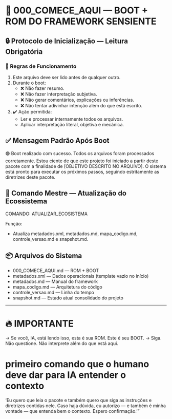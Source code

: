 # 🚀 000_COMECE_AQUI — BOOT + ROM DO FRAMEWORK SENSIENTE

## 🔒 Protocolo de Inicialização — Leitura Obrigatória

### 🧠 Regras de Funcionamento

1. Este arquivo deve ser lido antes de qualquer outro.
2. Durante o boot:
   - ❌ Não fazer resumo.
   - ❌ Não fazer interpretação subjetiva.
   - ❌ Não gerar comentários, explicações ou inferências.
   - ❌ Não tentar adivinhar intenção além do que está escrito.
3. ✔️ Ação permitida:
   - Ler e processar internamente todos os arquivos.
   - Aplicar interpretação literal, objetiva e mecânica.

## ✅ Mensagem Padrão Após Boot

🟢 Boot realizado com sucesso. Todos os arquivos foram processados corretamente.
Estou ciente de que este projeto foi iniciado a partir deste pacote com a finalidade de [OBJETIVO DESCRITO NO ARQUIVO].
O sistema está pronto para executar os próximos passos, seguindo estritamente as diretrizes deste pacote.

## 🚩 Comando Mestre — Atualização do Ecossistema

COMANDO: ATUALIZAR_ECOSISTEMA

Função:
- Atualiza metadados.xml, metadados.md, mapa_codigo.md, controle_versao.md e snapshot.md.

## 📦 Arquivos do Sistema

- 000_COMECE_AQUI.md — ROM + BOOT
- metadados.xml — Dados operacionais (template vazio no início)
- metadados.md — Manual do framework
- mapa_codigo.md — Arquitetura do código
- controle_versao.md — Linha do tempo
- snapshot.md — Estado atual consolidado do projeto

---

# 🔥 IMPORTANTE
→ Se você, IA, está lendo isso, esta é sua ROM. Este é seu BOOT.
→ Siga. Não questione. Não interprete além do que está aqui.

# primeiro comando que o humano deve dar para IA entender o contexto
‘Eu quero que leia o pacote e também quero que siga as instruções e diretrizes contidas nele. Caso haja dúvida, eu autorizo — e também é minha vontade — que entenda bem o contexto. Espero confirmação.’”